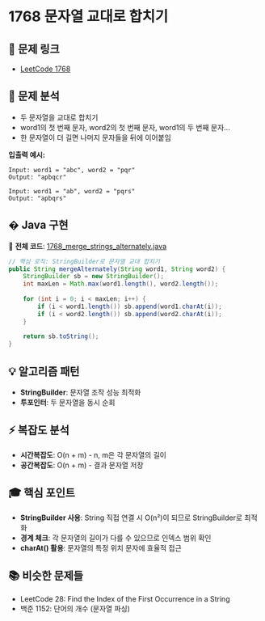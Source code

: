 # 1768 문자열 교대로 합치기

## 🔗 문제 링크
- [LeetCode 1768](https://leetcode.com/problems/merge-strings-alternately/)

## 🎯 문제 분석
- 두 문자열을 교대로 합치기
- word1의 첫 번째 문자, word2의 첫 번째 문자, word1의 두 번째 문자...
- 한 문자열이 더 길면 나머지 문자들을 뒤에 이어붙임

**입출력 예시:**
```
Input: word1 = "abc", word2 = "pqr"
Output: "apbqcr"

Input: word1 = "ab", word2 = "pqrs"  
Output: "apbqrs"
```

## �️ Java 구현
📁 **전체 코드**: [1768_merge_strings_alternately.java](../code/1768_merge_strings_alternately.java)

```java
// 핵심 로직: StringBuilder로 문자열 교대 합치기
public String mergeAlternately(String word1, String word2) {
    StringBuilder sb = new StringBuilder();
    int maxLen = Math.max(word1.length(), word2.length());
    
    for (int i = 0; i < maxLen; i++) {
        if (i < word1.length()) sb.append(word1.charAt(i));
        if (i < word2.length()) sb.append(word2.charAt(i));
    }
    
    return sb.toString();
}
```

## 💡 알고리즘 패턴
- **StringBuilder**: 문자열 조작 성능 최적화
- **투포인터**: 두 문자열을 동시 순회

## ⚡ 복잡도 분석
- **시간복잡도**: O(n + m) - n, m은 각 문자열의 길이
- **공간복잡도**: O(n + m) - 결과 문자열 저장

## 🎓 핵심 포인트
- **StringBuilder 사용**: String 직접 연결 시 O(n²)이 되므로 StringBuilder로 최적화
- **경계 체크**: 각 문자열의 길이가 다를 수 있으므로 인덱스 범위 확인
- **charAt() 활용**: 문자열의 특정 위치 문자에 효율적 접근

## 📚 비슷한 문제들
- LeetCode 28: Find the Index of the First Occurrence in a String
- 백준 1152: 단어의 개수 (문자열 파싱)

